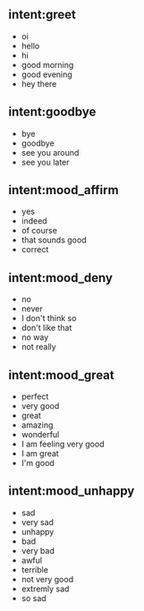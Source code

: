 ## intent:greet
- oi 
- hello
- hi
- good morning
- good evening
- hey there

## intent:goodbye
- bye
- goodbye
- see you around
- see you later

## intent:mood_affirm
- yes
- indeed
- of course
- that sounds good
- correct

## intent:mood_deny
- no
- never
- I don't think so
- don't like that
- no way
- not really

## intent:mood_great
- perfect
- very good
- great
- amazing
- wonderful
- I am feeling very good
- I am great
- I'm good

## intent:mood_unhappy
- sad
- very sad
- unhappy
- bad
- very bad
- awful
- terrible
- not very good
- extremly sad
- so sad
